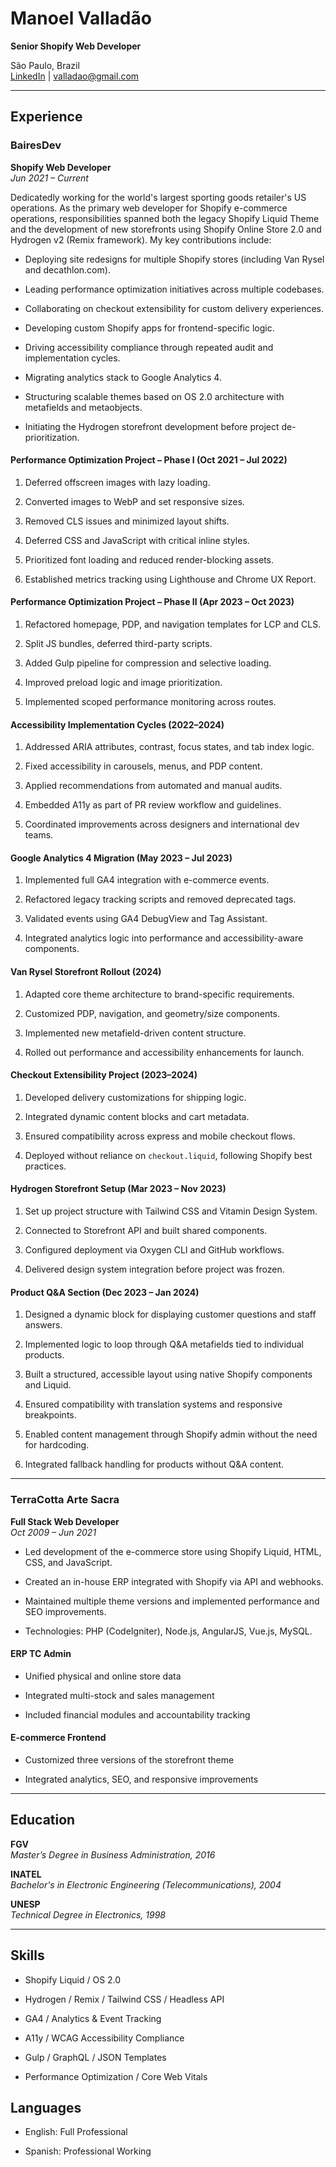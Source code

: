 # Manoel Valladão

**Senior Shopify Web Developer**

São Paulo, Brazil  
[LinkedIn](https://www.linkedin.com/in/valladao)  |  [valladao@gmail.com](mailto:valladao@gmail.com)

---

## Experience

### BairesDev

**Shopify Web Developer**  
_Jun 2021 – Current_

Dedicatedly working for the world's largest sporting goods retailer's US operations. As the primary web developer for Shopify e-commerce operations, responsibilities spanned both the legacy Shopify Liquid Theme and the development of new storefronts using Shopify Online Store 2.0 and Hydrogen v2 (Remix framework). My key contributions include:

- Deploying site redesigns for multiple Shopify stores (including Van Rysel and decathlon.com).
    
- Leading performance optimization initiatives across multiple codebases.
    
- Collaborating on checkout extensibility for custom delivery experiences.
    
- Developing custom Shopify apps for frontend-specific logic.
    
- Driving accessibility compliance through repeated audit and implementation cycles.
    
- Migrating analytics stack to Google Analytics 4.
    
- Structuring scalable themes based on OS 2.0 architecture with metafields and metaobjects.
    
- Initiating the Hydrogen storefront development before project de-prioritization.

<div class="page-break"></div>

#### Performance Optimization Project – Phase I (Oct 2021 – Jul 2022)

1. Deferred offscreen images with lazy loading.
    
2. Converted images to WebP and set responsive sizes.
    
3. Removed CLS issues and minimized layout shifts.
    
4. Deferred CSS and JavaScript with critical inline styles.
    
5. Prioritized font loading and reduced render-blocking assets.
    
6. Established metrics tracking using Lighthouse and Chrome UX Report.
    

#### Performance Optimization Project – Phase II (Apr 2023 – Oct 2023)

1. Refactored homepage, PDP, and navigation templates for LCP and CLS.
    
2. Split JS bundles, deferred third-party scripts.
    
3. Added Gulp pipeline for compression and selective loading.
    
4. Improved preload logic and image prioritization.
    
5. Implemented scoped performance monitoring across routes.
    

#### Accessibility Implementation Cycles (2022–2024)

1. Addressed ARIA attributes, contrast, focus states, and tab index logic.
    
2. Fixed accessibility in carousels, menus, and PDP content.
    
3. Applied recommendations from automated and manual audits.
    
4. Embedded A11y as part of PR review workflow and guidelines.
    
5. Coordinated improvements across designers and international dev teams.
    

#### Google Analytics 4 Migration (May 2023 – Jul 2023)

1. Implemented full GA4 integration with e-commerce events.
    
2. Refactored legacy tracking scripts and removed deprecated tags.
    
3. Validated events using GA4 DebugView and Tag Assistant.
    
4. Integrated analytics logic into performance and accessibility-aware components.
    

#### Van Rysel Storefront Rollout (2024)

1. Adapted core theme architecture to brand-specific requirements.
    
2. Customized PDP, navigation, and geometry/size components.
    
3. Implemented new metafield-driven content structure.
    
4. Rolled out performance and accessibility enhancements for launch.
    

#### Checkout Extensibility Project (2023–2024)

1. Developed delivery customizations for shipping logic.
    
2. Integrated dynamic content blocks and cart metadata.
    
3. Ensured compatibility across express and mobile checkout flows.
    
4. Deployed without reliance on `checkout.liquid`, following Shopify best practices.
    

#### Hydrogen Storefront Setup (Mar 2023 – Nov 2023)

1. Set up project structure with Tailwind CSS and Vitamin Design System.
    
2. Connected to Storefront API and built shared components.
    
3. Configured deployment via Oxygen CLI and GitHub workflows.
    
4. Delivered design system integration before project was frozen.
    

#### Product Q&A Section (Dec 2023 – Jan 2024)

1. Designed a dynamic block for displaying customer questions and staff answers.
    
2. Implemented logic to loop through Q&A metafields tied to individual products.
    
3. Built a structured, accessible layout using native Shopify components and Liquid.
    
4. Ensured compatibility with translation systems and responsive breakpoints.
    
5. Enabled content management through Shopify admin without the need for hardcoding.
    
6. Integrated fallback handling for products without Q&A content.
    

---

### TerraCotta Arte Sacra

**Full Stack Web Developer**  
_Oct 2009 – Jun 2021_

- Led development of the e-commerce store using Shopify Liquid, HTML, CSS, and JavaScript.
    
- Created an in-house ERP integrated with Shopify via API and webhooks.
    
- Maintained multiple theme versions and implemented performance and SEO improvements.
    
- Technologies: PHP (CodeIgniter), Node.js, AngularJS, Vue.js, MySQL.
    

#### ERP TC Admin

- Unified physical and online store data
    
- Integrated multi-stock and sales management
    
- Included financial modules and accountability tracking
    

#### E-commerce Frontend

- Customized three versions of the storefront theme
    
- Integrated analytics, SEO, and responsive improvements


---

## Education

**FGV**  
_Master’s Degree in Business Administration, 2016_

**INATEL**  
_Bachelor's in Electronic Engineering (Telecommunications), 2004_

**UNESP**  
_Technical Degree in Electronics, 1998_

---

<div class="page-break"></div>

## Skills

- Shopify Liquid / OS 2.0
    
- Hydrogen / Remix / Tailwind CSS / Headless API
    
- GA4 / Analytics & Event Tracking
    
- A11y / WCAG Accessibility Compliance
    
- Gulp / GraphQL / JSON Templates
    
- Performance Optimization / Core Web Vitals
    

## Languages

- English: Full Professional
    
- Spanish: Professional Working

